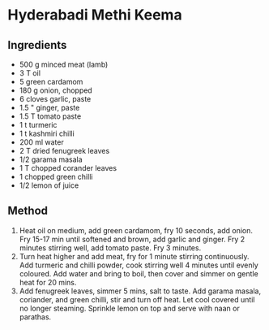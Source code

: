 # Hyderabadi Methi Keema

## Ingredients
- 500 g minced meat (lamb)
- 3 T oil
- 5 green cardamom 
- 180 g onion, chopped
- 6 cloves garlic, paste
- 1.5 " ginger, paste
- 1.5 T tomato paste
- 1 t turmeric
- 1 t kashmiri chilli
- 200 ml water
- 2 T dried fenugreek leaves
- 1/2 garama masala
- 1 T chopped corander leaves
- 1 chopped green chilli
- 1/2 lemon of juice


## Method

1. Heat oil on medium, add green cardamom, fry 10 seconds, add onion. Fry 15-17 min until softened and brown, add garlic and ginger. Fry 2 minutes stirring well, add tomato paste. Fry 3 minutes.
2. Turn heat higher and add meat, fry for 1 minute stirring continuously. Add turmeric and chilli powder, cook stirring well 4 minutes until evenly coloured. Add water and bring to boil, then cover and simmer on gentle heat for 20 mins.
3. Add fenugreek leaves, simmer 5 mins, salt to taste. Add garama masala, coriander, and green chilli, stir and turn off heat. Let cool covered until no longer steaming. Sprinkle lemon on top and serve with naan or parathas. 
